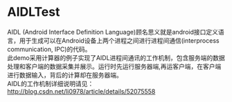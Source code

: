 AIDLTest
=======
AIDL (Android Interface Definition Language)顾名思义就是android接口定义语言，用于生成可以在Android设备上两个进程之间进行进程间通信(interprocess communication, IPC)的代码。<br>
此demo采用计算器的例子实现了AIDL进程间通讯的工作机制，包含服务端的数据处理和客户端的数据采集并展示。运行时先运行服务器端,再运客户端，在客户端进行数据输入，背后的计算却在服务器端。<br>
AIDL的工作机制详细说明请见：http://blog.csdn.net/li0978/article/details/52075558
